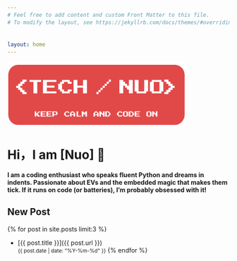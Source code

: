 ```yaml
---
# Feel free to add content and custom Front Matter to this file.
# To modify the layout, see https://jekyllrb.com/docs/themes/#overriding-theme-defaults


layout: home
---
```

![alt text](<Retro Pixel Logo-technuo.png>)
# Hi，I am [Nuo] 👋

**I am a coding enthusiast who speaks fluent Python and dreams in indents. Passionate about EVs and the embedded magic that makes them tick. If it runs on code (or batteries), I’m probably obsessed with it!**

## New Post
{% for post in site.posts limit:3 %}
- [{{ post.title }}]({{ post.url }})  
  <small>{{ post.date | date: "%Y-%m-%d" }}</small>
{% endfor %}


